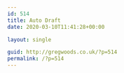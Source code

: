 ```yaml
---
id: 514
title: Auto Draft
date: 2020-03-10T11:41:28+00:00

layout: single

guid: http://gregwoods.co.uk/?p=514
permalink: /?p=514
---
```

